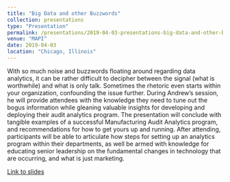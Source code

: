 ```yaml
---
title: "Big Data and other Buzzwords"
collection: presentations
type: "Presentation"
permalink: /presentations/2019-04-03-presentations-big-data-and-other-buzzwords
venue: "MAPI"
date: 2019-04-03
location: "Chicago, Illinois"
---
```


With so much noise and buzzwords floating around regarding data analytics, it can be rather difficult to decipher between the signal (what is worthwhile) and what is only talk. Sometimes the rhetoric even starts within your organization, confounding the issue further. During Andrew’s session, he will provide attendees with the knowledge they need to tune out the bogus information while gleaning valuable insights for developing and deploying their audit analytics program. The presentation will conclude with tangible examples of a successful Manufacturing Audit Analytics program, and recommendations for how to get yours up and running. After attending, participants will be able to articulate how steps for setting up an analytics program within their departments, as well be armed with knowledge for educating senior leadership on the fundamental changes in technology that are occurring, and what is just marketing.

[Link to slides](https://www.slideshare.net/AndrewClark71/big-data-and-other-buzzwords)

